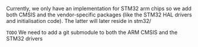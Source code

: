 
Currently, we only have an implementation for STM32 arm chips so we add both CMSIS and the vendor-specific packages (like the STM32 HAL drivers and initialisation code). The latter will later reside in stm32/ 

`TODO` We need to add a git submodule to both the ARM CMSIS and the STM32 drivers



